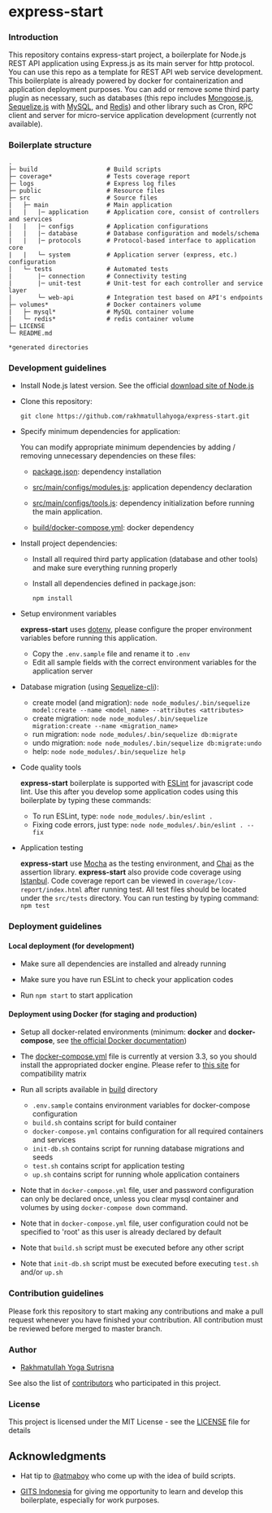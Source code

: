 # express-start #

### Introduction ###

This repository contains express-start project, a boilerplate for Node.js REST API application using Express.js as its main server for http protocol.
You can use this repo as a template for REST API web service development.
This boilerplate is already powered by docker for containerization and application deployment purposes.
You can add or remove some third party plugin as necessary, such as databases (this repo includes [Mongoose.js](https://www.npmjs.com/package/mongoose), [Sequelize.js](https://www.npmjs.com/package/sequelize) with [MySQL](https://www.npmjs.com/package/mysql2), and [Redis](https://www.npmjs.com/package/redis)) and other library such as Cron, RPC client and server for micro-service application development (currently not available).

### Boilerplate structure ###

    .
    ├─ build                   # Build scripts
    ├─ coverage*               # Tests coverage report
    ├─ logs                    # Express log files
    ├─ public                  # Resource files
    ├─ src                     # Source files
    |   ├─ main                # Main application
    |   |   |─ application     # Application core, consist of controllers and services
    |   |   |─ configs         # Application configurations
    |   |   |─ database        # Database configuration and models/schema
    |   |   |─ protocols       # Protocol-based interface to application core
    |   |   └─ system          # Application server (express, etc.) configuration
    |   └─ tests               # Automated tests
    |       |─ connection      # Connectivity testing
    |       |─ unit-test       # Unit-test for each controller and service layer 
    |       └─ web-api         # Integration test based on API's endpoints
    ├─ volumes*                # Docker containers volume
    |   ├─ mysql*              # MySQL container volume
    |   └─ redis*              # redis container volume
    ├─ LICENSE
    └─ README.md
    
    *generated directories

### Development guidelines ###

* Install Node.js latest version. See the official [download site of Node.js](https://nodejs.org/en/download)

* Clone this repository:

    `git clone https://github.com/rakhmatullahyoga/express-start.git`
    
* Specify minimum dependencies for application:

    You can modify appropriate minimum dependencies by adding / removing unnecessary dependencies on these files:
    
    - [package.json](package.json): dependency installation
    
    - [src/main/configs/modules.js](src/main/configs/modules.js): application dependency declaration
    
    - [src/main/configs/tools.js](src/main/configs/tools.js): dependency initialization before running the main application.
    
    - [build/docker-compose.yml](build/docker-compose.yml): docker dependency

* Install project dependencies:

    - Install all required third party application (database and other tools) and make sure everything running properly
    
    - Install all dependencies defined in package.json:
    
        `npm install`
    
* Setup environment variables

    **express-start** uses [dotenv](https://www.npmjs.com/package/dotenv), please configure the proper environment variables before running this application.
    
    - Copy the `.env.sample` file and rename it to `.env`
    - Edit all sample fields with the correct environment variables for the application server
    
* Database migration (using [Sequelize-cli](https://www.npmjs.com/package/sequelize-cli)):

    - create model (and migration): `node node_modules/.bin/sequelize model:create --name <model_name> --attributes <attributes>`
    - create migration: `node node_modules/.bin/sequelize migration:create --name <migration_name>`
    - run migration: `node node_modules/.bin/sequelize db:migrate`
    - undo migration: `node node_modules/.bin/sequelize db:migrate:undo`
    - help: `node node_modules/.bin/sequelize help`

* Code quality tools

    **express-start** boilerplate is supported with [ESLint](https://www.npmjs.com/package/eslint) for javascript code lint.
    Use this after you develop some application codes using this boilerplate by typing these commands:
    
    - To run ESLint, type: `node node_modules/.bin/eslint .`
    - Fixing code errors, just type: `node node_modules/.bin/eslint . --fix`

* Application testing

    **express-start** use [Mocha](http://mochajs.org) as the testing environment, and [Chai](http://chaijs.com) as the assertion library.
    **express-start** also provide code coverage using [Istanbul](https://www.npmjs.com/package/istanbul).
    Code coverage report can be viewed in `coverage/lcov-report/index.html` after running test.
    All test files should be located under the `src/tests` directory.
    You can run testing by typing command: `npm test`

### Deployment guidelines ###

#### Local deployment (for development) ####

* Make sure all dependencies are installed and already running

* Make sure you have run ESLint to check your application codes

* Run `npm start` to start application

#### Deployment using Docker (for staging and production) ####

* Setup all docker-related environments (minimum: **docker** and **docker-compose**, see [the official Docker documentation](https://docs.docker.com))

* The [docker-compose.yml](build/docker-compose.yml) file is currently at version 3.3, so you should install the appropriated docker engine. Please refer to [this site](https://docs.docker.com/compose/compose-file/#compose-and-docker-compatibility-matrix) for compatibility matrix

* Run all scripts available in [build](build) directory

    - `.env.sample` contains environment variables for docker-compose configuration
    - `build.sh` contains script for build container
    - `docker-compose.yml` contains configuration for all required containers and services
    - `init-db.sh` contains script for running database migrations and seeds
    - `test.sh` contains script for application testing
    - `up.sh` contains script for running whole application containers

* Note that in `docker-compose.yml` file, user and password configuration can only be declared once, unless you clear mysql container and volumes by using `docker-compose down` command.

* Note that in `docker-compose.yml` file, user configuration could not be specified to 'root' as this user is already declared by default

* Note that `build.sh` script must be executed before any other script

* Note that `init-db.sh` script must be executed before executing `test.sh` and/or `up.sh`

### Contribution guidelines ###

Please fork this repository to start making any contributions and make a pull request whenever you have finished your contribution.
All contribution must be reviewed before merged to master branch.

### Author ###

* [Rakhmatullah Yoga Sutrisna](https://github.com/rakhmatullahyoga)

See also the list of [contributors](https://github.com/rakhmatullahyoga/express-start/graphs/contributors) who participated in this project.

### License ###

This project is licensed under the MIT License - see the [LICENSE](LICENSE) file for details

## Acknowledgments

* Hat tip to [@atmaboy](https://github.com/atmaboy) who come up with the idea of build scripts.

* [GITS Indonesia](https://github.com/gitsindonesia) for giving me opportunity to learn and develop this boilerplate, especially for work purposes.
